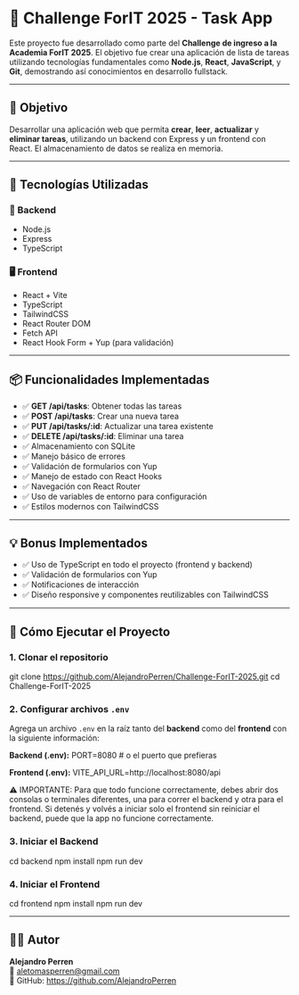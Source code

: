 # 🧠 Challenge ForIT 2025 - Task App

Este proyecto fue desarrollado como parte del **Challenge de ingreso a la Academia ForIT 2025**. El objetivo fue crear una aplicación de lista de tareas utilizando tecnologías fundamentales como **Node.js**, **React**, **JavaScript**, y **Git**, demostrando así conocimientos en desarrollo fullstack.

---

## 🎯 Objetivo

Desarrollar una aplicación web que permita **crear**, **leer**, **actualizar** y **eliminar tareas**, utilizando un backend con Express y un frontend con React. El almacenamiento de datos se realiza en memoria.

---

## 🚀 Tecnologías Utilizadas

### 🔧 Backend

- Node.js  
- Express  
- TypeScript  

### 🖥️ Frontend

- React + Vite  
- TypeScript  
- TailwindCSS  
- React Router DOM  
- Fetch API  
- React Hook Form + Yup (para validación)

---

## 📦 Funcionalidades Implementadas

- ✅ **GET /api/tasks**: Obtener todas las tareas  
- ✅ **POST /api/tasks**: Crear una nueva tarea  
- ✅ **PUT /api/tasks/:id**: Actualizar una tarea existente  
- ✅ **DELETE /api/tasks/:id**: Eliminar una tarea  
- ✅ Almacenamiento con SQLite  
- ✅ Manejo básico de errores  
- ✅ Validación de formularios con Yup  
- ✅ Manejo de estado con React Hooks  
- ✅ Navegación con React Router  
- ✅ Uso de variables de entorno para configuración  
- ✅ Estilos modernos con TailwindCSS  

---

## 💡 Bonus Implementados

- ✅ Uso de TypeScript en todo el proyecto (frontend y backend)  
- ✅ Validación de formularios con Yup  
- ✅ Notificaciones de interacción  
- ✅ Diseño responsive y componentes reutilizables con TailwindCSS  

---

## 🧪 Cómo Ejecutar el Proyecto

### 1. Clonar el repositorio
git clone https://github.com/AlejandroPerren/Challenge-ForIT-2025.git cd Challenge-ForIT-2025


### 2. Configurar archivos `.env`

Agrega un archivo `.env` en la raíz tanto del **backend** como del **frontend** con la siguiente información:

**Backend (.env):**
PORT=8080 # o el puerto que prefieras

**Frontend (.env):**
VITE_API_URL=http://localhost:8080/api

⚠️ IMPORTANTE: Para que todo funcione correctamente, debes abrir dos consolas o terminales diferentes, una para correr el backend y otra para el frontend.
Si detenés y volvés a iniciar solo el frontend sin reiniciar el backend, puede que la app no funcione correctamente.

### 3. Iniciar el Backend
cd backend
npm install
npm run dev

### 4. Iniciar el Frontend
cd frontend
npm install
npm run dev

---

## 👨‍💻 Autor

**Alejandro Perren**  
📧 aletomasperren@gmail.com  
🔗 GitHub: https://github.com/AlejandroPerren
